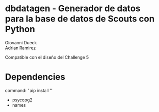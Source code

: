# dbdatagen - Generador de datos para la base de datos de Scouts con Python
Giovanni Dueck \
Adrian Ramirez 

Compatible con el diseño del Challenge 5

# Dependencies
command: "pip install <pkgname>"
- psycopg2
- names
